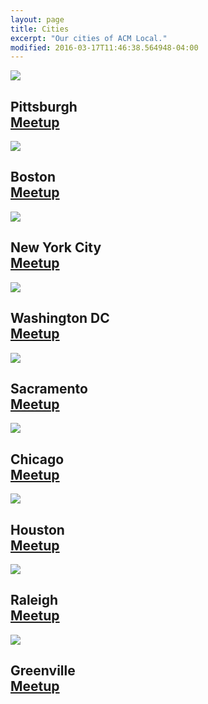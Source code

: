 ```yaml
---
layout: page
title: Cities
excerpt: "Our cities of ACM Local."
modified: 2016-03-17T11:46:38.564948-04:00
---
```

<section>
<div class="meetup_img">
<img src="/images/cities-pittsburgh.jpg" />
<h2>
  <span>Pittsburgh</span>
    <br />
    <a markdown="0" href="http://www.meetup.com/ACM-Pittsburgh/" class="btn">Meetup</a>
</h2>
</div>
<div class="meetup_img">
<img src="/images/cities-boston.jpg" />
<h2>
  <span>Boston</span>
    <br />
    <a markdown="0" href="http://www.meetup.com/ACM-Boston/" class="btn">Meetup</a>
</h2>
</div>
</section>
<section>
<div class="meetup_img">
<img src="/images/cities-nyc.jpg" />
<h2>
  <span>New York City</span>
  <br />
  <a markdown="0" href="http://www.meetup.com/ACM-NY" class="btn">Meetup</a>
</h2>
</div>
<div class="meetup_img">
<img src="/images/cities-dc.jpg" />
<h2>
  <span>Washington DC</span>
  <br />
  <a markdown="0" href="http://www.meetup.com/ACM-DC" class="btn">Meetup</a>
</h2>
</div>
</section>
<section>
<div class="meetup_img">
<img src="/images/cities-sacramento.jpg" />
<h2>
<span>Sacramento</span>
<br />
<a markdown="0" href="http://www.meetup.com/ACM-Sacramento/" class="btn">Meetup</a>
</h2>
</div>
<div class="meetup_img">
<img src="/images/cities-chicago.jpg" />
<h2>
<span>Chicago</span>
<br />
<a markdown="0" href="http://www.meetup.com/ACM-Chicago/" class="btn">Meetup</a>
</h2>
</div>
</section>
<section>
<div class="meetup_img">
<img src="/images/cities-houston.jpg" />
<h2>
<span>Houston</span>
<br />
<a markdown="0" href="http://www.meetup.com/ACM-Houston/" class="btn">Meetup</a>
</h2>
</div>
<!-- <div class="meetup_img">
<img src="/images/cities-la.jpg" />
<h2>
<span>Los Angeles</span>
<br />
<a markdown="0" href="http://www.meetup.com/ACM-LA/" class="btn">Meetup</a>
</h2>
</div> -->
<div class="meetup_img">
<img src="/images/cities-raleigh.jpg" />
<h2>
<span>Raleigh</span>
<br />
<a markdown="0" href="http://www.meetup.com/ACM-Raleigh/" class="btn">Meetup</a>
</h2>
</div>
</section>
<section>
<div class="meetup_img">
<img src="/images/cities-greenville.jpg" />
<h2>
<span>Greenville</span>
<br />
<a markdown="0" href="http://www.meetup.com/ACM-Greenville/" class="btn">Meetup</a>
</h2>
</div>
</section>
